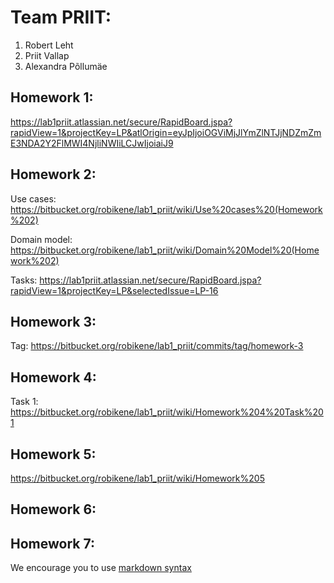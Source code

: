 # Team PRIIT:
1. Robert Leht
2. Priit Vallap
3. Alexandra Põllumäe

## Homework 1:
https://lab1priit.atlassian.net/secure/RapidBoard.jspa?rapidView=1&projectKey=LP&atlOrigin=eyJpIjoiOGViMjJlYmZlNTJjNDZmZmE3NDA2Y2FlMWI4NjliNWIiLCJwIjoiaiJ9

## Homework 2:
Use cases: https://bitbucket.org/robikene/lab1_priit/wiki/Use%20cases%20(Homework%202)


Domain model: https://bitbucket.org/robikene/lab1_priit/wiki/Domain%20Model%20(Homework%202)


Tasks: https://lab1priit.atlassian.net/secure/RapidBoard.jspa?rapidView=1&projectKey=LP&selectedIssue=LP-16

## Homework 3:
Tag: https://bitbucket.org/robikene/lab1_priit/commits/tag/homework-3

## Homework 4:
Task 1: https://bitbucket.org/robikene/lab1_priit/wiki/Homework%204%20Task%201

## Homework 5:
https://bitbucket.org/robikene/lab1_priit/wiki/Homework%205

## Homework 6:
<Links to the solution>

## Homework 7:
<Links to the solution>

We encourage you to use [markdown syntax](https://confluence.atlassian.com/bitbucketserver/markdown-syntax-guide-776639995.html)